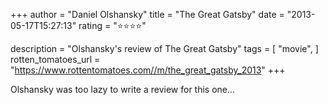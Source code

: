 +++
author = "Daniel Olshansky"
title = "The Great Gatsby"
date = "2013-05-17T15:27:13"
rating = "⭐⭐⭐⭐"

description = "Olshansky's review of The Great Gatsby"
tags = [
    "movie",
]
rotten_tomatoes_url = "https://www.rottentomatoes.com//m/the_great_gatsby_2013"
+++

Olshansky was too lazy to write a review for this one...
